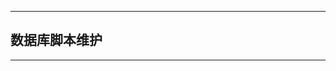 ****************************************************************************
## 数据库脚本维护
****************************************************************************
